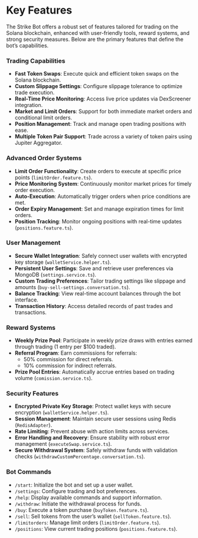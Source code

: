 # Key Features

The Strike Bot offers a robust set of features tailored for trading on the Solana blockchain, enhanced with user-friendly tools, reward systems, and strong security measures. Below are the primary features that define the bot’s capabilities.

### Trading Capabilities

* **Fast Token Swaps**: Execute quick and efficient token swaps on the Solana blockchain.
* **Custom Slippage Settings**: Configure slippage tolerance to optimize trade execution.
* **Real-Time Price Monitoring**: Access live price updates via DexScreener integration.
* **Market and Limit Orders**: Support for both immediate market orders and conditional limit orders.
* **Position Management**: Track and manage open trading positions with ease.
* **Multiple Token Pair Support**: Trade across a variety of token pairs using Jupiter Aggregator.

### Advanced Order Systems

* **Limit Order Functionality**: Create orders to execute at specific price points (`limitOrder.feature.ts`).
* **Price Monitoring System**: Continuously monitor market prices for timely order execution.
* **Auto-Execution**: Automatically trigger orders when price conditions are met.
* **Order Expiry Management**: Set and manage expiration times for limit orders.
* **Position Tracking**: Monitor ongoing positions with real-time updates (`positions.feature.ts`).

### User Management

* **Secure Wallet Integration**: Safely connect user wallets with encrypted key storage (`walletService.helper.ts`).
* **Persistent User Settings**: Save and retrieve user preferences via MongoDB (`settings.service.ts`).
* **Custom Trading Preferences**: Tailor trading settings like slippage and amounts (`buy-sell-settings.conversation.ts`).
* **Balance Tracking**: View real-time account balances through the bot interface.
* **Transaction History**: Access detailed records of past trades and transactions.

### Reward Systems

* **Weekly Prize Pool**: Participate in weekly prize draws with entries earned through trading (1 entry per $100 traded).
* **Referral Program**: Earn commissions for referrals:
  * 50% commission for direct referrals.
  * 10% commission for indirect referrals.
* **Prize Pool Entries**: Automatically accrue entries based on trading volume (`comission.service.ts`).

### Security Features

* **Encrypted Private Key Storage**: Protect wallet keys with secure encryption (`walletService.helper.ts`).
* **Session Management**: Maintain secure user sessions using Redis (`RedisAdapter`).
* **Rate Limiting**: Prevent abuse with action limits across services.
* **Error Handling and Recovery**: Ensure stability with robust error management (`executeSwap.service.ts`).
* **Secure Withdrawal System**: Safely withdraw funds with validation checks (`withdrawCustomPercentage.conversation.ts`).

### Bot Commands

* `/start`: Initialize the bot and set up a user wallet.
* `/settings`: Configure trading and bot preferences.
* `/help`: Display available commands and support information.
* `/withdraw`: Initiate the withdrawal process for funds.
* `/buy`: Execute a token purchase (`buyToken.feature.ts`).
* `/sell`: Sell tokens from the user’s wallet (`sellToken.feature.ts`).
* `/limitorders`: Manage limit orders (`limitOrder.feature.ts`).
* `/positions`: View current trading positions (`positions.feature.ts`).
